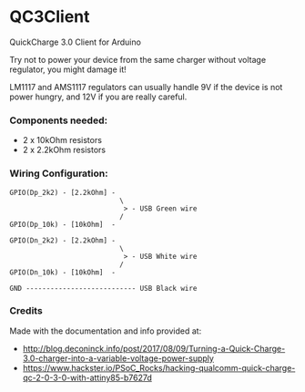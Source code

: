 # QC3Client
QuickCharge 3.0 Client for Arduino

Try not to power your device from the same charger without voltage regulator, you might damage it!

LM1117 and AMS1117 regulators can usually handle 9V if the device is not power hungry, and 12V if you are really careful.

### Components needed:

* 2 x 10kOhm resistors
* 2 x 2.2kOhm resistors

### Wiring Configuration:
```
GPIO(Dp_2k2) - [2.2kOhm] -
                           \
                            > - USB Green wire
                           /
GPIO(Dp_10k) - [10kOhm]  -

GPIO(Dn_2k2) - [2.2kOhm] -
                           \
                            > - USB White wire
                           /
GPIO(Dn_10k) - [10kOhm]  -

GND --------------------------- USB Black wire
```

### Credits
Made with the documentation and info provided at:

* http://blog.deconinck.info/post/2017/08/09/Turning-a-Quick-Charge-3.0-charger-into-a-variable-voltage-power-supply
* https://www.hackster.io/PSoC_Rocks/hacking-qualcomm-quick-charge-qc-2-0-3-0-with-attiny85-b7627d
